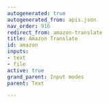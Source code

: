 ```yaml
---
autogenerated: true
autogenerated_from: apis.json
nav_order: 916
redirect_from: amazon-translate
title: Amazon Translate
id: amazon
inputs:
- text
- file
active: true
grand_parent: Input modes
parent: Text

---
```


